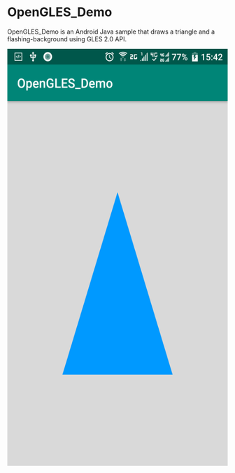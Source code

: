 # OpenGLES_Demo
OpenGLES_Demo is an Android Java sample that draws a triangle and a flashing-background using GLES 2.0 API.

![screenshot](./video/screenshot.png)
